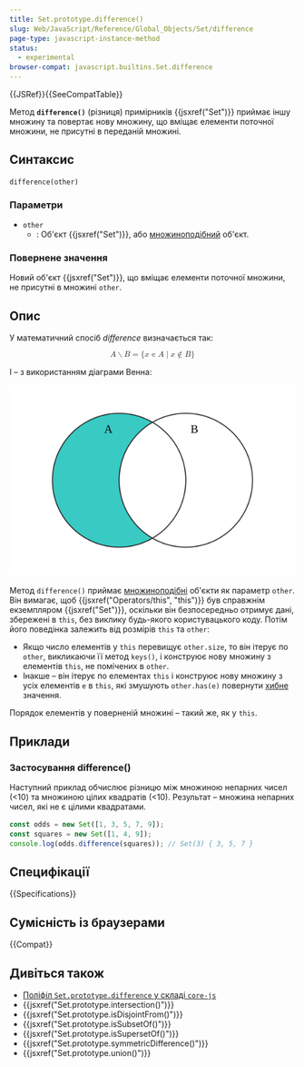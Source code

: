 ```yaml
---
title: Set.prototype.difference()
slug: Web/JavaScript/Reference/Global_Objects/Set/difference
page-type: javascript-instance-method
status:
  - experimental
browser-compat: javascript.builtins.Set.difference
---
```


{{JSRef}}{{SeeCompatTable}}

Метод **`difference()`** (різниця) примірників {{jsxref("Set")}} приймає іншу множину та повертає нову множину, що вміщає елементи поточної множини, не присутні в переданій множині.

## Синтаксис

```js-nolint
difference(other)
```

### Параметри

- `other`
  - : Об'єкт {{jsxref("Set")}}, або [множиноподібний](/uk/docs/Web/JavaScript/Reference/Global_Objects/Set#mnozhynopodibni-obiekty) об'єкт.

### Повернене значення

Новий об'єкт {{jsxref("Set")}}, що вміщає елементи поточної множини, не присутні в множині `other`.

## Опис

У математичний спосіб _difference_ визначається так:

<math display="block"><semantics><mrow><mi>A</mi><mo>∖</mo><mi>B</mi><mo>=</mo><mo stretchy="false">{</mo><mi>x</mi><mo>∊</mo><mi>A</mi><mo>∣</mo><mi>x</mi><mo>∉</mo><mi>B</mi><mo stretchy="false">}</mo></mrow><annotation encoding="TeX">A\setminus B = \{x\in A\mid x\notin B\}</annotation></semantics></math>

І – з використанням діаграми Венна:

![Діаграма Венна, в якій перекриваються два кола. Різниця між A та B – це та частина A, що не перетинається з B.](diagram.svg)

Метод `difference()` приймає [множиноподібні](/uk/docs/Web/JavaScript/Reference/Global_Objects/Set#mnozhynopodibni-obiekty) об'єкти як параметр `other`. Він вимагає, щоб {{jsxref("Operators/this", "this")}} був справжнім екземпляром {{jsxref("Set")}}, оскільки він безпосередньо отримує дані, збережені в `this`, без виклику будь-якого користувацького коду. Потім його поведінка залежить від розмірів `this` та `other`:

- Якщо число елементів у `this` перевищує `other.size`, то він ітерує по `other`, викликаючи її метод `keys()`, і конструює нову множину з елементів `this`, не помічених в `other`.
- Інакше – він ітерує по елементах `this` і конструює нову множину з усіх елементів `e` в `this`, які змушують `other.has(e)` повернути [хибне](/uk/docs/Glossary/Falsy) значення.

Порядок елементів у поверненій множині – такий же, як у `this`.

## Приклади

### Застосування difference()

Наступний приклад обчислює різницю між множиною непарних чисел (<10) та множиною цілих квадратів (<10). Результат – множина непарних чисел, які не є цілими квадратами.

```js
const odds = new Set([1, 3, 5, 7, 9]);
const squares = new Set([1, 4, 9]);
console.log(odds.difference(squares)); // Set(3) { 3, 5, 7 }
```

## Специфікації

{{Specifications}}

## Сумісність із браузерами

{{Compat}}

## Дивіться також

- [Поліфіл `Set.prototype.difference` у складі `core-js`](https://github.com/zloirock/core-js#new-set-methods)
- {{jsxref("Set.prototype.intersection()")}}
- {{jsxref("Set.prototype.isDisjointFrom()")}}
- {{jsxref("Set.prototype.isSubsetOf()")}}
- {{jsxref("Set.prototype.isSupersetOf()")}}
- {{jsxref("Set.prototype.symmetricDifference()")}}
- {{jsxref("Set.prototype.union()")}}
